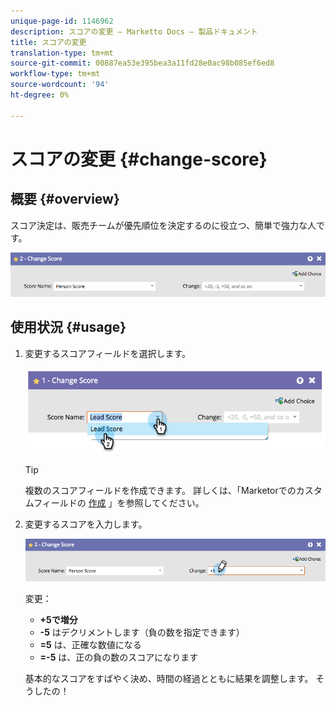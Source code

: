 ```yaml
---
unique-page-id: 1146962
description: スコアの変更 — Marketto Docs — 製品ドキュメント
title: スコアの変更
translation-type: tm+mt
source-git-commit: 00887ea53e395bea3a11fd28e0ac98b085ef6ed8
workflow-type: tm+mt
source-wordcount: '94'
ht-degree: 0%

---
```



# スコアの変更 {#change-score}

## 概要 {#overview}

スコア決定は、販売チームが優先順位を決定するのに役立つ、簡単で強力な人です。

![](assets/flowstep-changescore.png)

## 使用状況 {#usage}

1. 変更するスコアフィールドを選択します。

   ![](assets/image2014-9-22-11-3a7-3a31.png)

   >[!TIP]
   >
   >複数のスコアフィールドを作成できます。 詳しくは、「Marketorでのカスタムフィールドの [作成](../../../../product-docs/administration/field-management/create-a-custom-field-in-marketo.md) 」を参照してください。

1. 変更するスコアを入力します。

   ![](assets/flowstep-changescoretype.png)

   変更：

   * **+5で増分**
   * **-5** はデクリメントします（負の数を指定できます）
   * **=5** は、正確な数値になる
   * **=-5** は、正の負の数のスコアになります

   基本的なスコアをすばやく決め、時間の経過とともに結果を調整します。 そうしたの！

